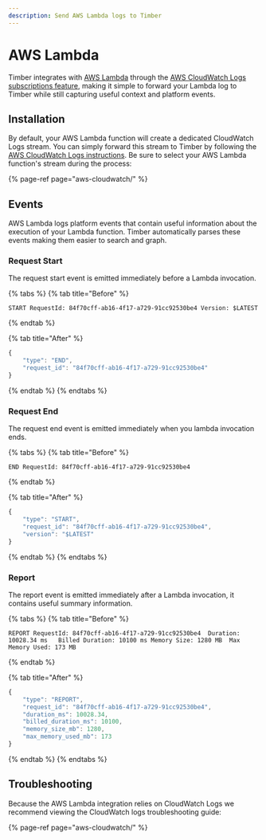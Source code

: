 ```yaml
---
description: Send AWS Lambda logs to Timber
---
```


# AWS Lambda

Timber integrates with [AWS Lambda](https://aws.amazon.com/lambda/) through the [AWS CloudWatch Logs subscriptions feature](https://docs.aws.amazon.com/AmazonCloudWatch/latest/logs/Subscriptions.html), making it simple to forward your Lambda log to Timber while still capturing useful context and platform events.

## Installation

By default, your AWS Lambda function will create a dedicated CloudWatch Logs stream. You can simply forward this stream to Timber by following the [AWS CloudWatch Logs instructions](aws-cloudwatch/#installation). Be sure to select your AWS Lambda function's stream during the process:

{% page-ref page="aws-cloudwatch/" %}

## Events

AWS Lambda logs platform events that contain useful information about the execution of your Lambda function. Timber automatically parses these events making them easier to search and graph.

### Request Start

The request start event is emitted immediately before a Lambda invocation.

{% tabs %}
{% tab title="Before" %}
```text
START RequestId: 84f70cff-ab16-4f17-a729-91cc92530be4 Version: $LATEST
```
{% endtab %}

{% tab title="After" %}
```javascript
{
    "type": "END",
    "request_id": "84f70cff-ab16-4f17-a729-91cc92530be4"
}
```
{% endtab %}
{% endtabs %}

### Request End

The request end event is emitted immediately when you lambda invocation ends.

{% tabs %}
{% tab title="Before" %}
```
END RequestId: 84f70cff-ab16-4f17-a729-91cc92530be4
```
{% endtab %}

{% tab title="After" %}
```javascript
{
    "type": "START",
    "request_id": "84f70cff-ab16-4f17-a729-91cc92530be4",
    "version": "$LATEST"
}
```
{% endtab %}
{% endtabs %}

### Report

The report event is emitted immediately after a Lambda invocation, it contains useful summary information.

{% tabs %}
{% tab title="Before" %}
```text
REPORT RequestId: 84f70cff-ab16-4f17-a729-91cc92530be4	Duration: 10028.34 ms	Billed Duration: 10100 ms Memory Size: 1280 MB	Max Memory Used: 173 MB
```
{% endtab %}

{% tab title="After" %}
```javascript
{
    "type": "REPORT",
    "request_id": "84f70cff-ab16-4f17-a729-91cc92530be4",
    "duration_ms": 10028.34,
    "billed_duration_ms": 10100,
    "memory_size_mb": 1280,
    "max_memory_used_mb": 173
}
```
{% endtab %}
{% endtabs %}

## Troubleshooting

Because the AWS Lambda integration relies on CloudWatch Logs we recommend viewing the CloudWatch logs troubleshooting guide:

{% page-ref page="aws-cloudwatch/" %}

